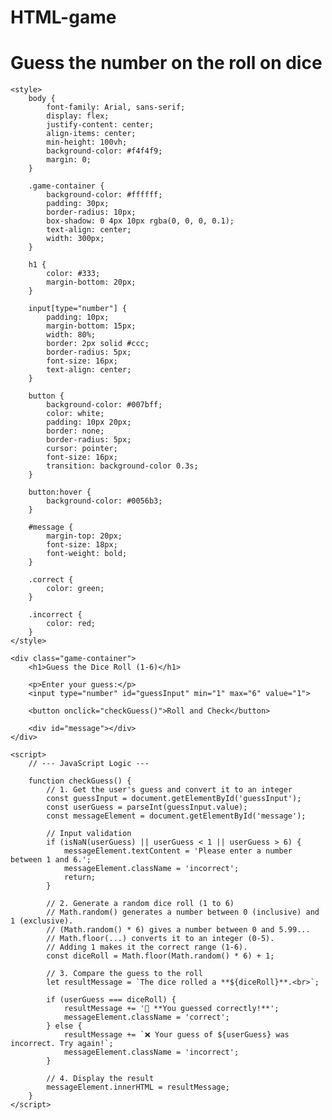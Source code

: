 # HTML-game
# Guess the number on the roll on dice
<!DOCTYPE html>
<html lang="en">
<head>
    <meta charset="UTF-8">
    <meta name="viewport" content="width=device-width, initial-scale=1.0">
    <title>Guess the Dice Roll</title>
    
    <style>
        body {
            font-family: Arial, sans-serif;
            display: flex;
            justify-content: center;
            align-items: center;
            min-height: 100vh;
            background-color: #f4f4f9;
            margin: 0;
        }

        .game-container {
            background-color: #ffffff;
            padding: 30px;
            border-radius: 10px;
            box-shadow: 0 4px 10px rgba(0, 0, 0, 0.1);
            text-align: center;
            width: 300px;
        }

        h1 {
            color: #333;
            margin-bottom: 20px;
        }

        input[type="number"] {
            padding: 10px;
            margin-bottom: 15px;
            width: 80%;
            border: 2px solid #ccc;
            border-radius: 5px;
            font-size: 16px;
            text-align: center;
        }

        button {
            background-color: #007bff;
            color: white;
            padding: 10px 20px;
            border: none;
            border-radius: 5px;
            cursor: pointer;
            font-size: 16px;
            transition: background-color 0.3s;
        }

        button:hover {
            background-color: #0056b3;
        }

        #message {
            margin-top: 20px;
            font-size: 18px;
            font-weight: bold;
        }

        .correct {
            color: green;
        }

        .incorrect {
            color: red;
        }
    </style>
</head>
<body>

    <div class="game-container">
        <h1>Guess the Dice Roll (1-6)</h1>
        
        <p>Enter your guess:</p>
        <input type="number" id="guessInput" min="1" max="6" value="1">
        
        <button onclick="checkGuess()">Roll and Check</button>
        
        <div id="message"></div>
    </div>

    <script>
        // --- JavaScript Logic ---
        
        function checkGuess() {
            // 1. Get the user's guess and convert it to an integer
            const guessInput = document.getElementById('guessInput');
            const userGuess = parseInt(guessInput.value);
            const messageElement = document.getElementById('message');
            
            // Input validation
            if (isNaN(userGuess) || userGuess < 1 || userGuess > 6) {
                messageElement.textContent = 'Please enter a number between 1 and 6.';
                messageElement.className = 'incorrect';
                return;
            }

            // 2. Generate a random dice roll (1 to 6)
            // Math.random() generates a number between 0 (inclusive) and 1 (exclusive).
            // (Math.random() * 6) gives a number between 0 and 5.99...
            // Math.floor(...) converts it to an integer (0-5).
            // Adding 1 makes it the correct range (1-6).
            const diceRoll = Math.floor(Math.random() * 6) + 1;

            // 3. Compare the guess to the roll
            let resultMessage = `The dice rolled a **${diceRoll}**.<br>`;
            
            if (userGuess === diceRoll) {
                resultMessage += '🎉 **You guessed correctly!**';
                messageElement.className = 'correct';
            } else {
                resultMessage += `❌ Your guess of ${userGuess} was incorrect. Try again!`;
                messageElement.className = 'incorrect';
            }

            // 4. Display the result
            messageElement.innerHTML = resultMessage;
        }
    </script>

</body>
</html>
